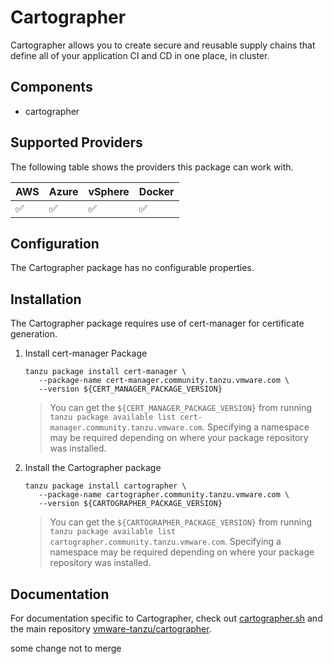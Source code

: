 # Cartographer

Cartographer allows you to create secure and reusable supply chains that define
all of your application CI and CD in one place, in cluster.

## Components

* cartographer

## Supported Providers

The following table shows the providers this package can work with.

| AWS  | Azure | vSphere | Docker |
|------|-------|---------|--------|
| ✅   | ✅    | ✅      | ✅     |

## Configuration

The Cartographer package has no configurable properties.

## Installation

The Cartographer package requires use of cert-manager for certificate
generation.

1. Install cert-manager Package

   ```shell
   tanzu package install cert-manager \
      --package-name cert-manager.community.tanzu.vmware.com \
      --version ${CERT_MANAGER_PACKAGE_VERSION}
   ```

   > You can get the `${CERT_MANAGER_PACKAGE_VERSION}` from running `tanzu
   > package available list cert-manager.community.tanzu.vmware.com`.
   > Specifying a namespace may be required depending on where your package
   > repository was installed.

2. Install the Cartographer package

   ```shell
   tanzu package install cartographer \
      --package-name cartographer.community.tanzu.vmware.com \
      --version ${CARTOGRAPHER_PACKAGE_VERSION}
   ```

   > You can get the `${CARTOGRAPHER_PACKAGE_VERSION}` from running `tanzu
   > package available list cartographer.community.tanzu.vmware.com`.
   > Specifying a namespace may be required depending on where your package
   > repository was installed.

## Documentation

For documentation specific to Cartographer, check out
[cartographer.sh](https://cartographer.sh) and the main repository
[vmware-tanzu/cartographer](https://github.com/vmware-tanzu/cartographer).

[carvel]: https://carvel.dev/
[Cartographer]: https://cartographer.sh
[kapp-controller]: https://github.com/vmware-tanzu/carvel-kapp-controller
[Tanzu CLI]: https://github.com/vmware-tanzu/tanzu-framework
[cert-manager]: https://github.com/cert-manager/cert-manager

some change not to merge
